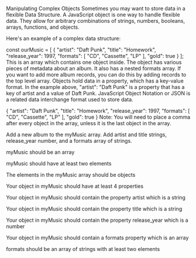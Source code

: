 Manipulating Complex Objects
Sometimes you may want to store data in a flexible Data Structure. A JavaScript object is one way to handle flexible data. They allow for arbitrary combinations of strings, numbers, booleans, arrays, functions, and objects.

Here's an example of a complex data structure:

const ourMusic = [
  {
    "artist": "Daft Punk",
    "title": "Homework",
    "release_year": 1997,
    "formats": [ 
      "CD", 
      "Cassette", 
      "LP"
    ],
    "gold": true
  }
];
This is an array which contains one object inside. The object has various pieces of metadata about an album. It also has a nested formats array. If you want to add more album records, you can do this by adding records to the top level array. Objects hold data in a property, which has a key-value format. In the example above, "artist": "Daft Punk" is a property that has a key of artist and a value of Daft Punk. JavaScript Object Notation or JSON is a related data interchange format used to store data.

{
  "artist": "Daft Punk",
  "title": "Homework",
  "release_year": 1997,
  "formats": [ 
    "CD",
    "Cassette",
    "LP"
  ],
  "gold": true
}
Note: You will need to place a comma after every object in the array, unless it is the last object in the array.

Add a new album to the myMusic array. Add artist and title strings, release_year number, and a formats array of strings.

myMusic should be an array

myMusic should have at least two elements

The elements in the myMusic array should be objects

Your object in myMusic should have at least 4 properties

Your object in myMusic should contain the property artist which is a string

Your object in myMusic should contain the property title which is a string

Your object in myMusic should contain the property release_year which is a number

Your object in myMusic should contain a formats property which is an array

formats should be an array of strings with at least two elements